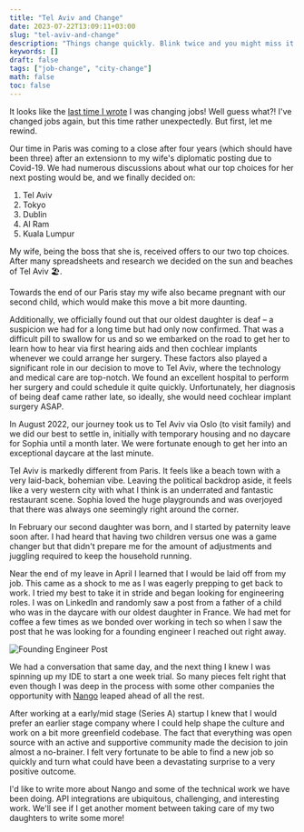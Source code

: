 ```yaml
---
title: "Tel Aviv and Change"
date: 2023-07-22T13:09:11+03:00
slug: "tel-aviv-and-change"
description: "Things change quickly. Blink twice and you might miss it!"
keywords: []
draft: false
tags: ["job-change", "city-change"]
math: false
toc: false
---
```


It looks like the [last time I wrote](/blog/new-beginnings) I was changing jobs! Well guess what?! I've changed jobs again, but
this time rather unexpectedly. But first, let me rewind.

Our time in Paris was coming to a close after four years (which should have been three)
after an extensionn to my wife's diplomatic posting due to Covid-19. We had
numerous discussions about what our top choices for her next posting would be, and we finally decided on:

1. Tel Aviv
2. Tokyo
3. Dublin
4. Al Ram
5. Kuala Lumpur

My wife, being the boss that she is, received offers to our two top choices. After
many spreadsheets and research we decided on the sun and beaches of Tel Aviv 🏖.

Towards the end of our Paris stay my wife also became pregnant with our second child,
which would make this move a bit more daunting.

Additionally, we officially found out that our oldest daughter is
deaf – a suspicion we had for a long time but had only now confirmed.
That was a difficult pill to swallow for us and so we embarked
on the road to get her to learn how to hear via first hearing aids and then
cochlear implants whenever we could arrange her surgery. These factors also played a
significant role in our decision to move to Tel Aviv, where the technology and medical care are top-notch.
We found an excellent hospital to perform her surgery and could schedule it quite quickly.
Unfortunately, her diagnosis of being deaf came rather late, so ideally, she would need cochlear implant surgery ASAP.

In August 2022, our journey took us to Tel Aviv via Oslo (to visit family) and we did our best
to settle in, initially with temporary housing and no daycare for Sophia until
a month later. We were fortunate enough to get her into an exceptional daycare at the last minute.

Tel Aviv is markedly different from Paris. It feels like a beach town with a
very laid-back, bohemian vibe. Leaving the political backdrop aside, it feels
like a very western city with what I think is an underrated and fantastic restaurant scene.
Sophia loved the huge playgrounds and was overjoyed that there was always one
seemingly right around the corner.

In February our second daughter was born, and I started by paternity leave soon
after. I had heard that having two children versus one was a game changer
but that didn't prepare me for the amount of adjustments and juggling required
to keep the household running.

Near the end of my leave in April I learned that I would be laid off
from my job. This came as a shock to me as I was eagerly prepping
to get back to work. I tried my best to take it in stride and began looking
for engineering roles. I was on LinkedIn and randomly saw a post from a father of
a child who was in the daycare with our oldest daughter in France. We had met for
coffee a few times as we bonded over working in tech so when I saw the post
that he was looking for a founding engineer I reached out right away.

![Founding Engineer Post](/images/founding-engineer.png)

We had a conversation that same day, and the next thing I knew I was spinning up
my IDE to start a one week trial. So many pieces felt right that even though
I was deep in the process with some other companies the opportunity with [Nango](https://nango.dev)
leaped ahead of all the rest.

After working at a early/mid stage (Series A) startup I knew that I would prefer an earlier stage company
where I could help shape the culture and work on a bit more greenfield codebase.
The fact that everything was open source with an active and supportive community
made the decision to join almost a no-brainer. I felt very fortunate to be able to find
a new job so quickly and turn what could have been a devastating surprise to a
very positive outcome.

I'd like to write more about Nango and some of the technical work we have been
doing. API integrations are ubiquitous, challenging, and interesting work.
We'll see if I get another moment between taking care of my two daughters to write some more!
